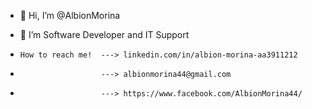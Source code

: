- 👋 Hi, I’m @AlbionMorina
- 👀 I’m Software Developer and IT Support

-     How to reach me!  ---> linkedin.com/in/albion-morina-aa3911212 
-                       ---> albionmorina44@gmail.com 
-                       ---> https://www.facebook.com/AlbionMorina44/
